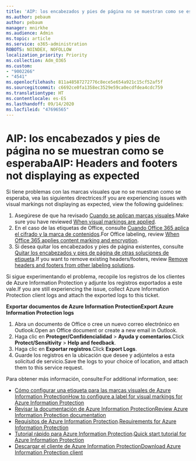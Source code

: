 ```yaml
---
title: 'AIP: los encabezados y pies de página no se muestran como se esperaba'
ms.author: pebaum
author: pebaum
manager: mnirkhe
ms.audience: Admin
ms.topic: article
ms.service: o365-administration
ROBOTS: NOINDEX, NOFOLLOW
localization_priority: Priority
ms.collection: Adm_O365
ms.custom:
- "9002266"
- "4541"
ms.openlocfilehash: 811a48587272776c8ece5e654a921c15cf52af5f
ms.sourcegitcommit: c6692ce0fa1358ec3529e59ca0ecdfdea4cdc759
ms.translationtype: HT
ms.contentlocale: es-ES
ms.lasthandoff: 09/14/2020
ms.locfileid: "47696565"
---
```

# <a name="aip-headers-and-footers-not-displaying-as-expected"></a><span data-ttu-id="825c3-102">AIP: los encabezados y pies de página no se muestran como se esperaba</span><span class="sxs-lookup"><span data-stu-id="825c3-102">AIP: Headers and footers not displaying as expected</span></span>

<span data-ttu-id="825c3-103">Si tiene problemas con las marcas visuales que no se muestran como se esperaba, vea las siguientes directrices:</span><span class="sxs-lookup"><span data-stu-id="825c3-103">If you are experiencing issues with visual markings not displaying as expected, view the following guidelines:</span></span>

1. <span data-ttu-id="825c3-104">Asegúrese de que ha revisado [Cuando se aplican marcas visuales](https://docs.microsoft.com/azure/information-protection/configure-policy-markings#when-visual-markings-are-applied).</span><span class="sxs-lookup"><span data-stu-id="825c3-104">Make sure you have reviewed [When visual markings are applied](https://docs.microsoft.com/azure/information-protection/configure-policy-markings#when-visual-markings-are-applied).</span></span>
2. <span data-ttu-id="825c3-105">En el caso de las etiquetas de Office, consulte [Cuando Office 365 aplica el cifrado y la marca de contenidos](https://docs.microsoft.com/microsoft-365/compliance/sensitivity-labels-office-apps#when-office-apps-apply-content-marking-and-encryption).</span><span class="sxs-lookup"><span data-stu-id="825c3-105">For Office labeling, review [When Office 365 applies content marking and encryption](https://docs.microsoft.com/microsoft-365/compliance/sensitivity-labels-office-apps#when-office-apps-apply-content-marking-and-encryption).</span></span>
3. <span data-ttu-id="825c3-106">Si desea quitar los encabezados y pies de página existentes, consulte [Quitar los encabezados y pies de página de otras soluciones de etiqueta](https://docs.microsoft.com/azure/information-protection/rms-client/client-admin-guide-customizations#remove-headers-and-footers-from-other-labeling-solutions).</span><span class="sxs-lookup"><span data-stu-id="825c3-106">If you want to remove existing headers/footers, review [Remove headers and footers from other labeling solutions](https://docs.microsoft.com/azure/information-protection/rms-client/client-admin-guide-customizations#remove-headers-and-footers-from-other-labeling-solutions).</span></span>

<span data-ttu-id="825c3-107">Si sigue experimentando el problema, recopile los registros de los clientes de Azure Information Protection y adjunte los registros exportados a este vale.</span><span class="sxs-lookup"><span data-stu-id="825c3-107">If you are still experiencing the issue, collect Azure Information Protection client logs and attach the exported logs to this ticket.</span></span>

<span data-ttu-id="825c3-108">**Exportar documentos de Azure Information Protection**</span><span class="sxs-lookup"><span data-stu-id="825c3-108">**Export Azure Information Protection logs**</span></span>

1. <span data-ttu-id="825c3-109">Abra un documento de Office o cree un nuevo correo electrónico en Outlook.</span><span class="sxs-lookup"><span data-stu-id="825c3-109">Open an Office document or create a new email in Outlook.</span></span>
2. <span data-ttu-id="825c3-110">Haga clic en **Proteger/Confidencialidad** > **Ayuda y comentarios**.</span><span class="sxs-lookup"><span data-stu-id="825c3-110">Click **Protect/Sensitivity** > **Help and feedback**.</span></span>
3. <span data-ttu-id="825c3-111">Haga clic en **Exportar registros**.</span><span class="sxs-lookup"><span data-stu-id="825c3-111">Click **Export Logs**.</span></span>
4. <span data-ttu-id="825c3-112">Guarde los registros en la ubicación que desee y adjúntelos a esta solicitud de servicio.</span><span class="sxs-lookup"><span data-stu-id="825c3-112">Save the logs to your choice of location, and attach them to this service request.</span></span>

<span data-ttu-id="825c3-113">Para obtener más información, consulte:</span><span class="sxs-lookup"><span data-stu-id="825c3-113">For additional information, see:</span></span>

- [<span data-ttu-id="825c3-114">Cómo configurar una etiqueta para las marcas visuales de Azure Information Protection</span><span class="sxs-lookup"><span data-stu-id="825c3-114">How to configure a label for visual markings for Azure Information Protection</span></span>](https://docs.microsoft.com/azure/information-protection/configure-policy-markings)
- [<span data-ttu-id="825c3-115">Revisar la documentación de Azure Information Protection</span><span class="sxs-lookup"><span data-stu-id="825c3-115">Review Azure Information Protection documentation</span></span>](https://docs.microsoft.com/azure/information-protection/what-is-information-protection)
- <span data-ttu-id="825c3-116">[Requisitos de Azure Information Protection](https://docs.microsoft.com/azure/information-protection/get-started/requirements).</span><span class="sxs-lookup"><span data-stu-id="825c3-116">[Requirements for Azure Information Protection](https://docs.microsoft.com/azure/information-protection/get-started/requirements)</span></span>
- <span data-ttu-id="825c3-117">[Tutorial rápido para Azure Information Protection](https://docs.microsoft.com/azure/information-protection/get-started/infoprotect-quick-start-tutorial).</span><span class="sxs-lookup"><span data-stu-id="825c3-117">[Quick start tutorial for Azure Information Protection](https://docs.microsoft.com/azure/information-protection/get-started/infoprotect-quick-start-tutorial)</span></span>
- [<span data-ttu-id="825c3-118">Descargar el cliente de Azure Information Protection</span><span class="sxs-lookup"><span data-stu-id="825c3-118">Download Azure Information Protection client</span></span>](https://www.microsoft.com/download/details.aspx?id=53018)
